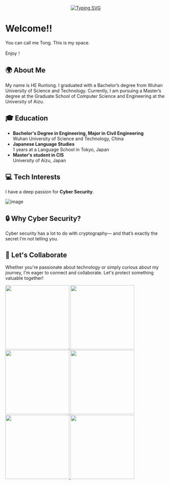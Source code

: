 <div align="center">
  
[![Typing SVG](https://readme-typing-svg.demolab.com?font=Caveat&size=30&pause=1000&color=FFFFFF&background=000000&center=true&vCenter=true&width=500&height=100&lines=%E4%BB%8A%E7%94%9F%E3%81%AE%E5%87%BA%E4%BC%9A%E3%81%84%E3%81%AF%E5%89%8D%E4%B8%96%E3%81%AE%E3%81%99%E3%82%8C%E9%81%95%E3%81%84;Konj%C5%8D+no+deai+wa+zense+no+surechigai)](https://git.io/typing-svg)

</div>

# Welcome!! 
You can call me Tong.
This is my space.  

Enjoy！

## 🌍 About Me
My name is HE Runtong. I graduated with a Bachelor’s degree from Wuhan University of Science and Technology. Currently, I am pursuing a Master’s degree at the Graduate School of Computer Science and Engineering at the University of Aizu.

## 🎓 Education
- **Bachelor's Degree in Engineering, Major in Civil Engineering**  
  Wuhan University of Science and Technology, China
- **Japanese Language Studies**  
  1 years at a Language School in Tokyo, Japan
- **Master's student in CIS**  
  University of Aizu, Japan

## 💻 Tech Interests
I have a deep passion for **Cyber Security**. 

![image](https://github.com/user-attachments/assets/e417ea75-d777-479f-908f-f3c650747c3b)  
## 🔒 Why Cyber Security?
Cyber security has a lot to do with cryptography— and that’s exactly the secret I’m not telling you.

## 🤝 Let's Collaborate
Whether you're passionate about technology or simply curious about my journey, I'm eager to connect and collaborate. Let's protect something valuable together!

<a href="https://git.io/streak-stats#gh-dark-mode-only">
  <img height=200 src="https://streak-stats.demolab.com?user=Runturn&theme=whatsapp-dark2&card_width=810#gh-dark-mode-only" />
</a>
<a href="https://git.io/streak-stats#gh-light-mode-only">
  <img height=200 src="https://streak-stats.demolab.com?user=Runturn&theme=whatsapp-light2&card_width=810#gh-light-mode-only" />
</a>


<a href="https://github.com/anuraghazra/github-readme-stats#gh-dark-mode-only">
  <img height=200 src="https://github-readme-stats.vercel.app/api?username=Runturn&show_icons=true&theme=gotham#gh-dark-mode-only" />
</a>
<a href="https://github.com/anuraghazra/github-readme-stats#gh-dark-mode-only">
  <img height=200 src="https://github-readme-stats.vercel.app/api/top-langs/?username=Runturn&layout=compact&langs_count=8&hide=jupyter%20notebook&card_width=330&theme=gotham#gh-dark-mode-only" />
</a>
<a href="https://github.com/anuraghazra/github-readme-stats#gh-light-mode-only">
  <img height=200 src="https://github-readme-stats.vercel.app/api?username=Runturn&show_icons=true&theme=catppuccin_latte#gh-light-mode-only" />
</a>
<a href="https://github.com/anuraghazra/github-readme-stats#gh-light-mode-only">
  <img height=200 src="https://github-readme-stats.vercel.app/api/top-langs/?username=Runturn&layout=compact&langs_count=8&hide=jupyter%20notebook&card_width=330&theme=catppuccin_latte#gh-light-mode-only" />
</a>
